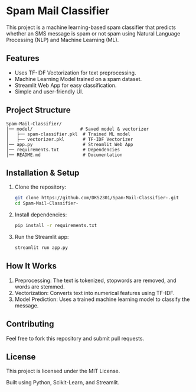 # Spam Mail Classifier

This project is a machine learning-based spam classifier that predicts whether an SMS message is spam or not spam using Natural Language Processing (NLP) and Machine Learning (ML).

## Features

- Uses TF-IDF Vectorization for text preprocessing.
- Machine Learning Model trained on a spam dataset.
- Streamlit Web App for easy classification.
- Simple and user-friendly UI.

## Project Structure

```
Spam-Mail-Classifier/
│── model/                  # Saved model & vectorizer
│   ├── spam-classifier.pkl  # Trained ML model
│   ├── vectorizer.pkl       # TF-IDF Vectorizer
│── app.py                   # Streamlit Web App
│── requirements.txt         # Dependencies
│── README.md                # Documentation
```

## Installation & Setup

1. Clone the repository:
   ```sh
   git clone https://github.com/DKS2301/Spam-Mail-Classifier-.git
   cd Spam-Mail-Classifier-
   ```
2. Install dependencies:
   ```sh
   pip install -r requirements.txt
   ```
3. Run the Streamlit app:
   ```sh
   streamlit run app.py
   ```

## How It Works

1. Preprocessing: The text is tokenized, stopwords are removed, and words are stemmed.
2. Vectorization: Converts text into numerical features using TF-IDF.
3. Model Prediction: Uses a trained machine learning model to classify the message.

## Contributing

Feel free to fork this repository and submit pull requests.

## License

This project is licensed under the MIT License.

Built using Python, Scikit-Learn, and Streamlit.

```

```

